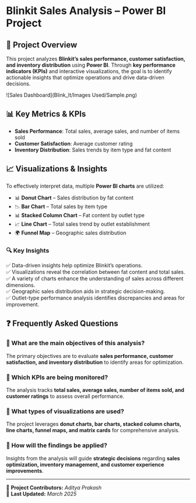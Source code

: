 # Blinkit Sales Analysis – Power BI Project

## 📌 Project Overview  
This project analyzes **Blinkit’s sales performance, customer satisfaction, and inventory distribution** using **Power BI**. Through **key performance indicators (KPIs)** and interactive visualizations, the goal is to identify actionable insights that optimize operations and drive data-driven decisions.

![Sales Dashboard](Blink_It/Images Used/Sample.png)

## 📊 Key Metrics & KPIs  
- **Sales Performance**: Total sales, average sales, and number of items sold  
- **Customer Satisfaction**: Average customer rating  
- **Inventory Distribution**: Sales trends by item type and fat content  

## 📈 Visualizations & Insights  
To effectively interpret data, multiple **Power BI charts** are utilized:  
- 📊 **Donut Chart** – Sales distribution by fat content  
- 📉 **Bar Chart** – Total sales by item type  
- 📊 **Stacked Column Chart** – Fat content by outlet type  
- 📈 **Line Chart** – Total sales trend by outlet establishment  
- 🌍 **Funnel Map** – Geographic sales distribution  

### 🔍 **Key Insights**  
✅ Data-driven insights help optimize Blinkit’s operations.  
✅ Visualizations reveal the correlation between fat content and total sales.  
✅ A variety of charts enhance the understanding of sales across different dimensions.  
✅ Geographic sales distribution aids in strategic decision-making.  
✅ Outlet-type performance analysis identifies discrepancies and areas for improvement.  

## ❓ Frequently Asked Questions  

### 🔹 What are the main objectives of this analysis?  
The primary objectives are to evaluate **sales performance, customer satisfaction, and inventory distribution** to identify areas for optimization.  

### 🔹 Which KPIs are being monitored?  
The analysis tracks **total sales, average sales, number of items sold, and customer ratings** to assess overall performance.  

### 🔹 What types of visualizations are used?  
The project leverages **donut charts, bar charts, stacked column charts, line charts, funnel maps, and matrix cards** for comprehensive analysis.  

### 🔹 How will the findings be applied?  
Insights from the analysis will guide **strategic decisions** regarding **sales optimization, inventory management, and customer experience improvements**.  

---

🔗 **Project Contributors:** *Aditya Prakash*  
📅 **Last Updated:** *March 2025*  
